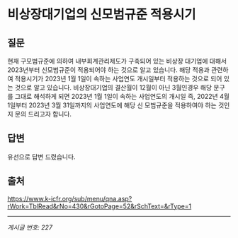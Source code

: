 # 비상장대기업의 신모범규준 적용시기

## 질문
현재 구모범규준에 의하여 내부회계관리제도가 구축되어 있는 비상장 대기업에 대해서 2023년부터 신모범규준이 적용되어야 하는 것으로 알고 있습니다.
해당 적용과 관련하여 적용시기가 2023년 1월 1일이 속하는 사업연도 개시일부터 적용하는 것으로 되어 있는 것으로 알고 있습니다.
비상장대기업의 결산월이 12월이 아닌 3월인경우 해당 문구를 그대로 해석하게 되면 2023년 1월 1일이 속하는 사업연도의 개시일
즉, 2022년 4월 1일부터 2023년 3월 31일까지의 사업연도에 해당 신 모범규준을 적용하여야 하는 것인지 문의 드리고자 합니다.

## 답변
유선으로 답변 드렸습니다.

## 출처
https://www.k-icfr.org/sub/menu/qna.asp?rWork=TblRead&rNo=430&rGotoPage=52&rSchText=&rType=1

---
*게시글 번호: 227*
